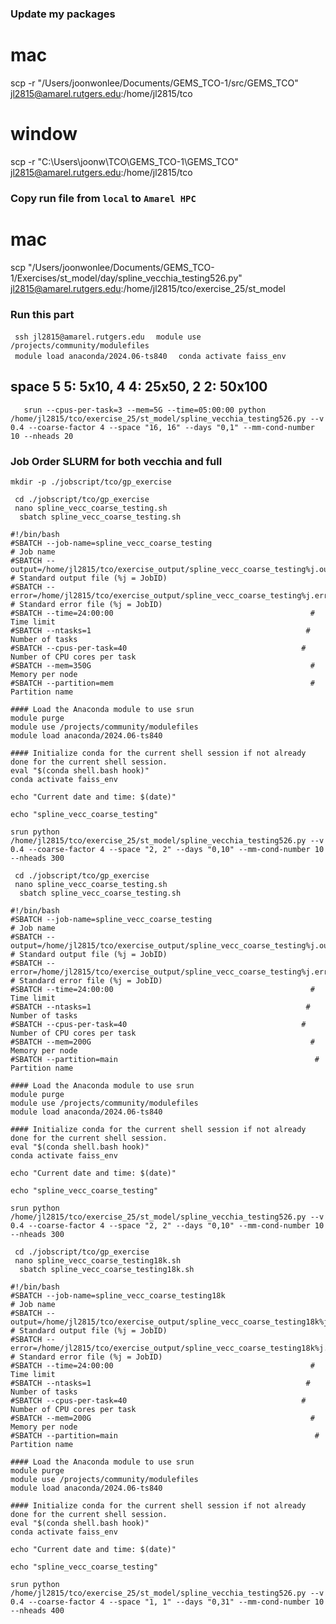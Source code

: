 ### Update my packages
# mac
scp -r "/Users/joonwonlee/Documents/GEMS_TCO-1/src/GEMS_TCO" jl2815@amarel.rutgers.edu:/home/jl2815/tco

# window
scp -r "C:\Users\joonw\TCO\GEMS_TCO-1\GEMS_TCO" jl2815@amarel.rutgers.edu:/home/jl2815/tco 

### Copy run file from ```local``` to ```Amarel HPC```
# mac

scp "/Users/joonwonlee/Documents/GEMS_TCO-1/Exercises/st_model/day/spline_vecchia_testing526.py" jl2815@amarel.rutgers.edu:/home/jl2815/tco/exercise_25/st_model


### Run this part
```  ssh jl2815@amarel.rutgers.edu  ```
```  module use /projects/community/modulefiles  ```           
```  module load anaconda/2024.06-ts840  ``` 
```  conda activate faiss_env   ```


## space 5 5: 5x10, 4 4: 25x50, 2 2: 50x100


```    srun --cpus-per-task=3 --mem=5G --time=05:00:00 python /home/jl2815/tco/exercise_25/st_model/spline_vecchia_testing526.py --v 0.4 --coarse-factor 4 --space "16, 16" --days "0,1" --mm-cond-number 10 --nheads 20    ```



### Job Order SLURM for both vecchia and full
```mkdir -p ./jobscript/tco/gp_exercise```     

```  cd ./jobscript/tco/gp_exercise  ```   
```  nano spline_vecc_coarse_testing.sh  ```        
 ```   sbatch spline_vecc_coarse_testing.sh  ```

``` 
#!/bin/bash
#SBATCH --job-name=spline_vecc_coarse_testing                            # Job name
#SBATCH --output=/home/jl2815/tco/exercise_output/spline_vecc_coarse_testing%j.out     # Standard output file (%j = JobID)
#SBATCH --error=/home/jl2815/tco/exercise_output/spline_vecc_coarse_testing%j.err # Standard error file (%j = JobID)
#SBATCH --time=24:00:00                                            # Time limit
#SBATCH --ntasks=1                                                # Number of tasks
#SBATCH --cpus-per-task=40                                       # Number of CPU cores per task
#SBATCH --mem=350G                                                 # Memory per node
#SBATCH --partition=mem                                            # Partition name

#### Load the Anaconda module to use srun 
module purge                                              
module use /projects/community/modulefiles                 
module load anaconda/2024.06-ts840 

#### Initialize conda for the current shell session if not already done for the current shell session.
eval "$(conda shell.bash hook)"
conda activate faiss_env

echo "Current date and time: $(date)"

echo "spline_vecc_coarse_testing"

srun python /home/jl2815/tco/exercise_25/st_model/spline_vecchia_testing526.py --v 0.4 --coarse-factor 4 --space "2, 2" --days "0,10" --mm-cond-number 10 --nheads 300

```


```  cd ./jobscript/tco/gp_exercise  ```   
```  nano spline_vecc_coarse_testing.sh  ```        
 ```   sbatch spline_vecc_coarse_testing.sh  ```

``` 
#!/bin/bash
#SBATCH --job-name=spline_vecc_coarse_testing                            # Job name
#SBATCH --output=/home/jl2815/tco/exercise_output/spline_vecc_coarse_testing%j.out     # Standard output file (%j = JobID)
#SBATCH --error=/home/jl2815/tco/exercise_output/spline_vecc_coarse_testing%j.err # Standard error file (%j = JobID)
#SBATCH --time=24:00:00                                            # Time limit
#SBATCH --ntasks=1                                                # Number of tasks
#SBATCH --cpus-per-task=40                                       # Number of CPU cores per task
#SBATCH --mem=200G                                                 # Memory per node
#SBATCH --partition=main                                            # Partition name

#### Load the Anaconda module to use srun 
module purge                                              
module use /projects/community/modulefiles                 
module load anaconda/2024.06-ts840 

#### Initialize conda for the current shell session if not already done for the current shell session.
eval "$(conda shell.bash hook)"
conda activate faiss_env

echo "Current date and time: $(date)"

echo "spline_vecc_coarse_testing"

srun python /home/jl2815/tco/exercise_25/st_model/spline_vecchia_testing526.py --v 0.4 --coarse-factor 4 --space "2, 2" --days "0,10" --mm-cond-number 10 --nheads 300

```




```  cd ./jobscript/tco/gp_exercise  ```   
```  nano spline_vecc_coarse_testing18k.sh  ```        
 ```   sbatch spline_vecc_coarse_testing18k.sh  ```

``` 
#!/bin/bash
#SBATCH --job-name=spline_vecc_coarse_testing18k                            # Job name
#SBATCH --output=/home/jl2815/tco/exercise_output/spline_vecc_coarse_testing18k%j.out     # Standard output file (%j = JobID)
#SBATCH --error=/home/jl2815/tco/exercise_output/spline_vecc_coarse_testing18k%j.err # Standard error file (%j = JobID)
#SBATCH --time=24:00:00                                            # Time limit
#SBATCH --ntasks=1                                                # Number of tasks
#SBATCH --cpus-per-task=40                                       # Number of CPU cores per task
#SBATCH --mem=200G                                                 # Memory per node
#SBATCH --partition=main                                            # Partition name

#### Load the Anaconda module to use srun 
module purge                                              
module use /projects/community/modulefiles                 
module load anaconda/2024.06-ts840 

#### Initialize conda for the current shell session if not already done for the current shell session.
eval "$(conda shell.bash hook)"
conda activate faiss_env

echo "Current date and time: $(date)"

echo "spline_vecc_coarse_testing"

srun python /home/jl2815/tco/exercise_25/st_model/spline_vecchia_testing526.py --v 0.4 --coarse-factor 4 --space "1, 1" --days "0,31" --mm-cond-number 10 --nheads 400

```







